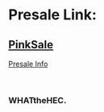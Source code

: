 <h1>Presale Link:</h1>
<h2><a href="#">PinkSale</a></h2>

<a href="/#/token-info/presale.md">Presale Info</a>
<br /><br />
<h3 style="display:inline-block;">WHATtheHEC.</h3>